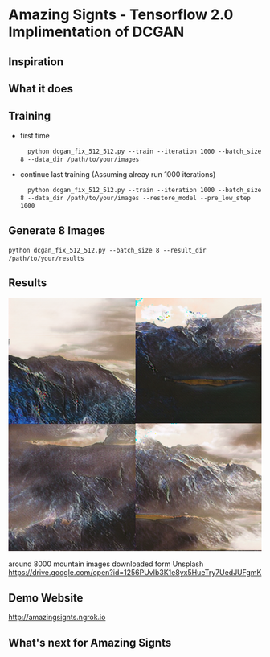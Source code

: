 # Amazing Signts - Tensorflow 2.0 Implimentation of DCGAN

## Inspiration

## What it does

## Training

* first time

        python dcgan_fix_512_512.py --train --iteration 1000 --batch_size 8 --data_dir /path/to/your/images

* continue last training (Assuming alreay run 1000 iterations)

        python dcgan_fix_512_512.py --train --iteration 1000 --batch_size 8 --data_dir /path/to/your/images --restore_model --pre_low_step 1000

## Generate 8 Images

    python dcgan_fix_512_512.py --batch_size 8 --result_dir /path/to/your/results

## Results
![result](assets/results.png)

around 8000 mountain images downloaded form Unsplash
https://drive.google.com/open?id=1256PUvIb3K1e8yx5HueTry7UedJUFgmK

## Demo Website
http://amazingsignts.ngrok.io

## What's next for Amazing Signts




